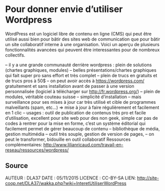 <!--

---
title: Pour donner envie d’utiliser Wordpress 
description: WordPress est un logiciel libre de contenu en ligne (CMS) qui peut être utilisé aussi bien pour bâtir des sites web de communication que pour bâtir un site collaboratif interne à une organisation. Voici un aperçu de plusieurs fonctionnalités avancées qui peuvent être interessantes pour de nombreux collectifs.
image_url: 
licence: CC-BY-SA
author: DLA37
---

-->

# Pour donner envie d’utiliser Wordpress 

WordPress est un logiciel libre de contenu en ligne (CMS) qui peut être utilisé aussi bien pour bâtir des sites web de communication que pour bâtir un site collaboratif interne à une organisation. Voici un aperçu de plusieurs fonctionnalités avancées qui peuvent être interessantes pour de nombreux collectifs.

– il y a une grande communauté derrière wordpress : plein de solutions (chartes graphiques, modules)
– belles présentations/chartes graphiques qui fait super pro sans effort et très complet
– plein de trucs en gratuits et de trucs pros à 50$
– on peut avoir accès à https://wordpress.com/ gratuitement et sans installation avant de passer à une version personnalisée (logiciel à télécharger sur http://fr.wordpress.org/)
– plein de modules, véritable couteau suisse
– simplicité d’installation
– mais surveillance pour ses mises à jour car très utilisé et cible de programmes malveillants (spam, etc…) => mise à jour à faire régulièrement et facilement en 1 clic
– usages : outil de publication de contenus très pro et facile d’utilisation, excellent pour site web pour des non geek, simple car pas de codes à rentrer pour la mise en forme, c’est un système éditorial qui facilement permet de gérer beaucoup de contenu
– bibliothèque de média, gestion multimédia
– outil très souple, gestion de version de pages,
– on peut le transformer, bidouille en outil collaboratif
Ressources complémentaires:
http://www.lilianricaud.com/travail-en-reseau/ressources/wordpress/

## Source

AUTEUR : DLA37
DATE : 05/11/2015
LICENCE : CC-BY-SA
LIEN: http://site-coop.net/DLA37/wakka.php?wiki=InteretUtiliserWordPress
